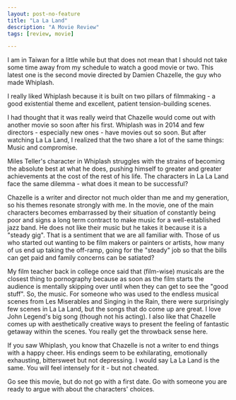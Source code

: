 ```yaml
---
layout: post-no-feature
title: "La La Land"
description: "A Movie Review"
tags: [review, movie]

---
```


I am in Taiwan for a little while but that does not mean that I should not take some time away from my schedule to watch a good movie or two. This latest one is the second movie directed by Damien Chazelle, the guy who made Whiplash. 

I really liked Whiplash because it is built on two pillars of filmmaking - a good existential theme and excellent, patient tension-building scenes. 

I had thought that it was really weird that Chazelle would come out with another movie so soon after his first. Whiplash was in 2014 and few directors - especially new ones - have movies out so soon. But after watching La La Land, I realized that the two share a lot of the same things: Music and compromise. 

Miles Teller's character in Whiplash struggles with the strains of becoming the absolute best at what he does, pushing himself to greater and greater achievements at the cost of the rest of his life. The characters in La La Land face the same dilemma - what does it mean to be successful? 

Chazelle is a writer and director not much older than me and my generation, so his themes resonate strongly with me. In the movie, one of the main characters becomes embarrassed by their situation of constantly being poor and signs a long term contract to make music for a well-established jazz band. He does not like their music but he takes it because it is a "steady gig". That is a sentiment that we are all familiar with. Those of us who started out wanting to be film makers or painters or artists, how many of us end up taking the off-ramp, going for the "steady" job so that the bills can get paid and family concerns can be satiated?

My film teacher back in college once said that (film-wise) musicals are the closest thing to pornography because as soon as the film starts the audience is mentally skipping over until when they can get to see the "good stuff". So, the music. For someone who was used to the endless musical scenes from Les Miserables and Singing in the Rain, there were surprisingly few scenes in La La Land, but the songs that do come up are great. I love John Legend's big song (though not his acting). I also like that Chazelle comes up with aesthetically creative ways to present the feeling of fantastic getaway within the scenes. You really get the throwback sense here. 

If you saw Whiplash, you know that Chazelle is not a writer to end things with a happy cheer. His endings seem to be exhilarating, emotionally exhausting, bittersweet but not depressing. I would say La La Land is the same. You will feel intensely for it - but not cheated. 

Go see this movie, but do not go with a first date. Go with someone you are ready to argue with about the characters' choices.